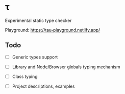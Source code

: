 # &tau;

Experimental static type checker

Playground: https://tau-playground.netlify.app/

## Todo

- [ ] Generic types support
- [ ] Library and Node/Browser globals typing mechanism
- [ ] Class typing
- [ ] Project descriptions, examples

